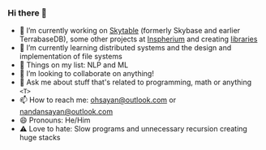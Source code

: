 ### Hi there 👋

- 🔭 I’m currently working on [Skytable](https://github.com/skybasedb/skybase) (formerly Skybase and earlier TerrabaseDB), some other projects at [Inspherium](https://github.com/inspherium) and creating [libraries](https://crates.io/users/ohsayan)
- 🌱 I’m currently learning distributed systems and the design and implementation of file systems
- 🔮 Things on my list: NLP and ML
- 👯 I’m looking to collaborate on anything!
- 💬 Ask me about stuff that's related to programming, math or anything `<T>`
- 📫 How to reach me: ohsayan@outlook.com or nandansayan@outlook.com
- 😄 Pronouns: He/Him
- ⚠️ Love to hate: Slow programs and unnecessary recursion creating huge stacks
